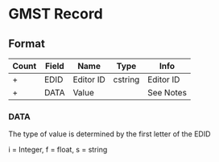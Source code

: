 GMST Record
===========

## Format

Count | Field | Name | Type | Info
------|-------|------|------|-----
+ | EDID | Editor ID | cstring | Editor ID
+ | DATA | Value |  | See Notes

### DATA

The type of value is determined by the first letter of the EDID

i = Integer, f = float, s = string